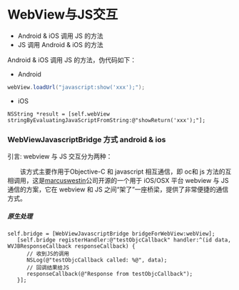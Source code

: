 # WebView与JS交互
* Android & iOS 调用 JS 的方法
* JS 调用 Android & iOS 的方法

Android & iOS 调用 JS 的方法，伪代码如下：
* Android

```java
webView.loadUrl("javascript:show('xxx');");

```

* iOS

```objc
NSString *result = [self.webView stringByEvaluatingJavaScriptFromString:@"showReturn('xxx');"];

```



### WebViewJavascriptBridge 方式 android & ios

引言:
webview 与 JS 交互分为两种：

&emsp;&emsp;该方式主要作用于Objective-C 和 javascript 相互通信，即 oc和 js 方法的互相调用，这是[marcuswestin](https://github.com/marcuswestin)公司开源的一个用于 iOS/OSX 平台 webview 与 JS 通信的方案，它在 webview 和 JS 之间“架了”一座桥梁，提供了非常便捷的通信方式。  

##### 原生处理

```objc
self.bridge = [WebViewJavascriptBridge bridgeForWebView:webView];
   [self.bridge registerHandler:@"testObjcCallback" handler:^(id data, WVJBResponseCallback responseCallback) {
      // 收到JS的调用
      NSLog(@"testObjcCallback called: %@", data);
      // 回调结果给JS
      responseCallback(@"Response from testObjcCallback");
   }];
```



